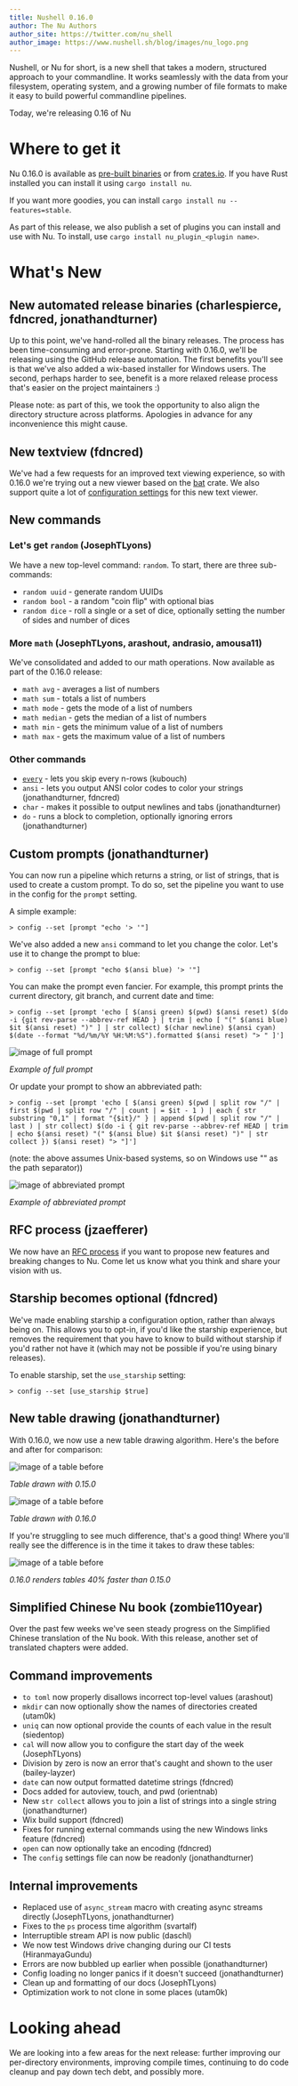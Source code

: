 ```yaml
---
title: Nushell 0.16.0
author: The Nu Authors
author_site: https://twitter.com/nu_shell
author_image: https://www.nushell.sh/blog/images/nu_logo.png
---
```


Nushell, or Nu for short, is a new shell that takes a modern, structured approach to your commandline. It works seamlessly with the data from your filesystem, operating system, and a growing number of file formats to make it easy to build powerful commandline pipelines.

Today, we're releasing 0.16 of Nu

# Where to get it

Nu 0.16.0 is available as [pre-built binaries](https://github.com/nushell/nushell/releases/tag/0.16.0) or from [crates.io](https://crates.io/crates/nu). If you have Rust installed you can install it using `cargo install nu`.

If you want more goodies, you can install `cargo install nu --features=stable`.

As part of this release, we also publish a set of plugins you can install and use with Nu. To install, use `cargo install nu_plugin_<plugin name>`.

# What's New

## New automated release binaries (charlespierce, fdncred, jonathandturner)

Up to this point, we've hand-rolled all the binary releases. The process has been time-consuming and error-prone. Starting with 0.16.0, we'll be releasing using the GitHub release automation. The first benefits you'll see is that we've also added a wix-based installer for Windows users. The second, perhaps harder to see, benefit is a more relaxed release process that's easier on the project maintainers :)

Please note: as part of this, we took the opportunity to also align the directory structure across platforms. Apologies in advance for any inconvenience this might cause.

## New textview (fdncred)

We've had a few requests for an improved text viewing experience, so with 0.16.0 we're trying out a new viewer based on the [bat](https://crates.io/crates/bat) crate. We also support quite a lot of [configuration settings](https://github.com/nushell/nushell/pull/2010) for this new text viewer.

## New commands

### Let's get `random` (JosephTLyons)

We have a new top-level command: `random`. To start, there are three sub-commands:

* `random uuid` - generate random UUIDs
* `random bool` - a random "coin flip" with optional bias
* `random dice` - roll a single or a set of dice, optionally setting the number of sides and number of dices

### More `math` (JosephTLyons, arashout, andrasio, amousa11)

We've consolidated and added to our math operations. Now available as part of the 0.16.0 release:

* `math avg` - averages a list of numbers
* `math sum` - totals a list of numbers
* `math mode` - gets the mode of a list of numbers
* `math median` - gets the median of a list of numbers
* `math min` - gets the minimum value of a list of numbers
* `math max` - gets the maximum value of a list of numbers

### Other commands

* [`every`](https://github.com/nushell/nushell/pull/1992) - lets you skip every n-rows (kubouch)
* `ansi` - lets you output ANSI color codes to color your strings (jonathandturner, fdncred)
* `char` - makes it possible to output newlines and tabs (jonathandturner)
* `do` - runs a block to completion, optionally ignoring errors (jonathandturner)

## Custom prompts (jonathandturner)

You can now run a pipeline which returns a string, or list of strings, that is used to create a custom prompt. To do so, set the pipeline you want to use in the config for the `prompt` setting.

A simple example:

```
> config --set [prompt "echo '> '"]
```

We've also added a new `ansi` command to let you change the color. Let's use it to change the prompt to blue:

```
> config --set [prompt "echo $(ansi blue) '> '"]
```

You can make the prompt even fancier. For example, this prompt prints the current directory, git branch, and current date and time:

```
> config --set [prompt 'echo [ $(ansi green) $(pwd) $(ansi reset) $(do -i {git rev-parse --abbrev-ref HEAD } | trim | echo [ "(" $(ansi blue) $it $(ansi reset) ")" ] | str collect) $(char newline) $(ansi cyan) $(date --format "%d/%m/%Y %H:%M:%S").formatted $(ansi reset) "> " ]']
```

![image of full prompt](https://www.nushell.sh/blog/images/0_16_0_prompt_3.png)

*Example of full prompt*

Or update your prompt to show an abbreviated path:

```
> config --set [prompt 'echo [ $(ansi green) $(pwd | split row "/" | first $(pwd | split row "/" | count | = $it - 1 ) | each { str substring "0,1" | format "{$it}/" } | append $(pwd | split row "/" | last ) | str collect) $(do -i { git rev-parse --abbrev-ref HEAD | trim | echo $(ansi reset) "(" $(ansi blue) $it $(ansi reset) ")" | str collect }) $(ansi reset) "> "]']
```

(note: the above assumes Unix-based systems, so on Windows use "\" as the path separator))

![image of abbreviated prompt](https://www.nushell.sh/blog/images/0_16_0_prompt_4.png)

*Example of abbreviated prompt*

## RFC process (jzaefferer)

We now have an [RFC process](https://github.com/nushell/rfcs) if you want to propose new features and breaking changes to Nu. Come let us know what you think and share your vision with us.


## Starship becomes optional (fdncred)

We've made enabling starship a configuration option, rather than always being on. This allows you to opt-in, if you'd like the starship experience, but removes the requirement that you have to know to build without starship if you'd rather not have it (which may not be possible if you're using binary releases).

To enable starship, set the `use_starship` setting:

```
> config --set [use_starship $true]
```

## New table drawing (jonathandturner)

With 0.16.0, we now use a new table drawing algorithm. Here's the before and after for comparison:

![image of a table before](https://www.nushell.sh/blog/images/0_16_0_before_table.png)

*Table drawn with 0.15.0*

![image of a table before](https://www.nushell.sh/blog/images/0_16_0_after_table.png)

*Table drawn with 0.16.0*

If you're struggling to see much difference, that's a good thing! Where you'll really see the difference is in the time it takes to draw these tables:

![image of a table before](https://www.nushell.sh/blog/images/0_16_0_rendering_time.png)

*0.16.0 renders tables 40% faster than 0.15.0*

## Simplified Chinese Nu book (zombie110year)

Over the past few weeks we've seen steady progress on the Simplified Chinese translation of the Nu book. With this release, another set of translated chapters were added.

## Command improvements

* `to toml` now properly disallows incorrect top-level values (arashout)
* `mkdir` can now optionally show the names of directories created (utam0k)
* `uniq` can now optional provide the counts of each value in the result (siedentop)
* `cal` will now allow you to configure the start day of the week (JosephTLyons)
* Division by zero is now an error that's caught and shown to the user (bailey-layzer)
* `date` can now output formatted datetime strings (fdncred)
* Docs added for autoview, touch, and pwd (orientnab)
* New `str collect` allows you to join a list of strings into a single string (jonathandturner)
* Wix build support (fdncred)
* Fixes for running external commands using the new Windows links feature (fdncred)
* `open` can now optionally take an encoding (fdncred)
* The `config` settings file can now be readonly (jonathandturner)

## Internal improvements

* Replaced use of `async_stream` macro with creating async streams directly (JosephTLyons, jonathandturner)
* Fixes to the `ps` process time algorithm (svartalf)
* Interruptible stream API is now public (daschl)
* We now test Windows drive changing during our CI tests (HiranmayaGundu)
* Errors are now bubbled up earlier when possible (jonathandturner)
* Config loading no longer panics if it doesn't succeed (jonathandturner)
* Clean up and formatting of our docs (JosephTLyons)
* Optimization work to not clone in some places (utam0k)

# Looking ahead

We are looking into a few areas for the next release: further improving our per-directory environments, improving compile times, continuing to do code cleanup and pay down tech debt, and possibly more.
